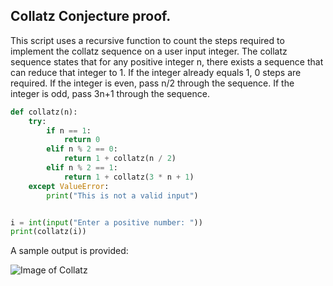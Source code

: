 ## Collatz Conjecture proof.

This script uses a recursive function to count the steps required to implement the collatz sequence on a user input integer. The collatz sequence states that for any positive integer n, there exists a sequence that can reduce that integer to 1. If the integer already equals 1, 0 steps are required. If the integer is even, pass n/2 through the sequence. If the integer is odd, pass 3n+1 through the sequence.

```Python
def collatz(n):
    try:
        if n == 1:
            return 0
        elif n % 2 == 0:
            return 1 + collatz(n / 2)
        elif n % 2 == 1:
            return 1 + collatz(3 * n + 1)
    except ValueError:
        print("This is not a valid input")


i = int(input("Enter a positive number: "))
print(collatz(i))
```

A sample output is provided:

![Image of Collatz](https://kibagari.github.io/Portfolio/images/collatz.png)
